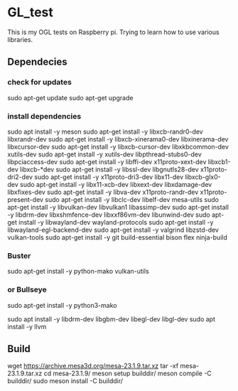 # GL_test
This is my OGL tests on Raspberry pi. Trying to learn how to use various libraries.

## Dependecies
### check for updates
sudo apt-get update
sudo apt-get upgrade
### install dependencies
sudo apt install -y meson
sudo apt-get install -y libxcb-randr0-dev libxrandr-dev
sudo apt-get install -y libxcb-xinerama0-dev libxinerama-dev libxcursor-dev
sudo apt-get install -y libxcb-cursor-dev libxkbcommon-dev xutils-dev
sudo apt-get install -y xutils-dev libpthread-stubs0-dev libpciaccess-dev
sudo apt-get install -y libffi-dev x11proto-xext-dev libxcb1-dev libxcb-*dev
sudo apt-get install -y libssl-dev libgnutls28-dev x11proto-dri2-dev
sudo apt-get install -y x11proto-dri3-dev libx11-dev libxcb-glx0-dev
sudo apt-get install -y libx11-xcb-dev libxext-dev libxdamage-dev libxfixes-dev
sudo apt-get install -y libva-dev x11proto-randr-dev x11proto-present-dev
sudo apt-get install -y libclc-dev libelf-dev mesa-utils
sudo apt-get install -y libvulkan-dev libvulkan1 libassimp-dev
sudo apt-get install -y libdrm-dev libxshmfence-dev libxxf86vm-dev libunwind-dev
sudo apt-get install -y libwayland-dev wayland-protocols
sudo apt-get install -y libwayland-egl-backend-dev
sudo apt-get install -y valgrind libzstd-dev vulkan-tools
sudo apt-get install -y git build-essential bison flex ninja-build
### Buster
sudo apt-get install -y python-mako vulkan-utils
### or Bullseye
sudo apt-get install -y python3-mako


sudo apt install -y libdrm-dev libgbm-dev libegl-dev libgl-dev
sudo apt install -y llvm

## Build
wget https://archive.mesa3d.org/mesa-23.1.9.tar.xz
tar -xf mesa-23.1.9.tar.xz
cd mesa-23.1.9/
meson setup builddir/
meson compile -C builddir/
sudo meson install -C builddir/
